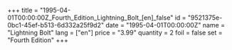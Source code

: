+++
title = "1995-04-01T00:00:00Z_Fourth_Edition_Lightning_Bolt_[en]_false"
id = "9521375e-0bc1-45ef-b513-6d332a25f9d2"
date = "1995-04-01T00:00:00Z"
name = "Lightning Bolt"
lang = ["en"]
price = "3.99"
quantity = 2
foil = false
set = "Fourth Edition"
+++
